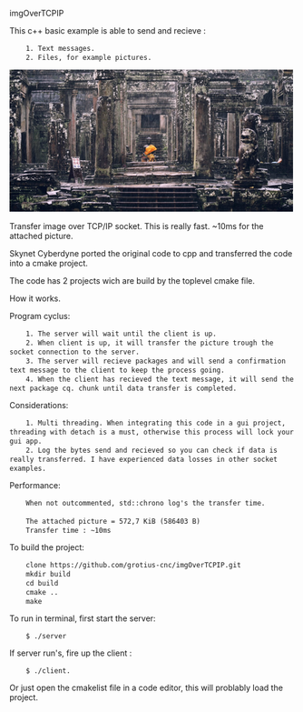 imgOverTCPIP

This c++ basic example is able to send and recieve :

		1. Text messages.
		2. Files, for example pictures.


![imgOverTCPIP](https://github.com/grotius-cnc/imgOverTCPIP/blob/main/GitHubSample.png)


Transfer image over TCP/IP socket. This is really fast. ~10ms for the attached picture.

Skynet Cyberdyne ported the original code to cpp and transferred the code into a cmake project.

The code has 2 projects wich are build by the toplevel cmake file.

How it works.

Program cyclus:

		1. The server will wait until the client is up.
		2. When client is up, it will transfer the picture trough the socket connection to the server.
		3. The server will recieve packages and will send a confirmation text message to the client to keep the process going.
		4. When the client has recieved the text message, it will send the next package cq. chunk until data transfer is completed.
		
Considerations:

		1. Multi threading. When integrating this code in a gui project, threading with detach is a must, otherwise this process will lock your gui app.
		2. Log the bytes send and recieved so you can check if data is really transferred. I have experienced data losses in other socket examples.

Performance:

		When not outcommented, std::chrono log's the transfer time. 
		
		The attached picture = 572,7 KiB (586403 B) 
		Transfer time : ~10ms

To build the project:
		
		clone https://github.com/grotius-cnc/imgOverTCPIP.git
		mkdir build
		cd build
		cmake .. 
		make

To run in terminal, first start the server: 

		$ ./server
		
If server run's, fire up the client :		

		$ ./client.

Or just open the cmakelist file in a code editor, this will problably load the project.

